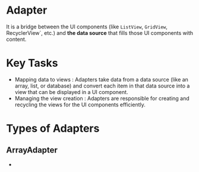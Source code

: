 # Adapter
It is a bridge between the UI components (like `ListView`, `GridView`, RecyclerView`, etc.) and **the data source** that fills those UI components with content.

# Key Tasks
- Mapping data to views : Adapters take data from a data source (like an array, list, or database) and convert each item in that data source into a view that can be displayed in a UI component.
- Managing the view creation : Adapters are responsible for creating and recycling the views for the UI components efficiently.

# Types of Adapters

## ArrayAdapter
- 
